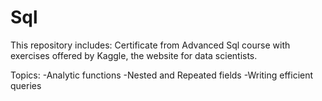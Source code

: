 # Sql
This repository includes:
Certificate from Advanced Sql course with exercises offered by Kaggle, the website for data scientists.

Topics:
-Analytic functions
-Nested and Repeated fields
-Writing efficient queries
